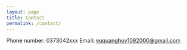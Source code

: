 ```yaml
---
layout: page
title: Contact
permalink: /contact/
---
```

Phone number: 0373042xxx
Email: vuquanghuy1092000@gmail.com
